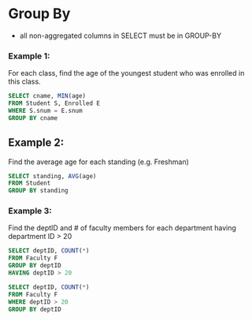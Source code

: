 # Group By
- all non-aggregated columns in SELECT must be in GROUP-BY
### Example 1:
For each class, find the age of the youngest student who was enrolled in this class.
```sql
SELECT cname, MIN(age)
FROM Student S, Enrolled E
WHERE S.snum = E.snum
GROUP BY cname
```
## Example 2:
Find the average age for each standing (e.g. Freshman)
```sql
SELECT standing, AVG(age)
FROM Student
GROUP BY standing
```
### Example 3:
Find the deptID and # of faculty members for each department having department ID > 20
```sql
SELECT deptID, COUNT(*)
FROM Faculty F
GROUP BY deptID
HAVING deptID > 20
```
```sql
SELECT deptID, COUNT(*)
FROM Faculty F
WHERE deptID > 20
GROUP BY deptID
```
